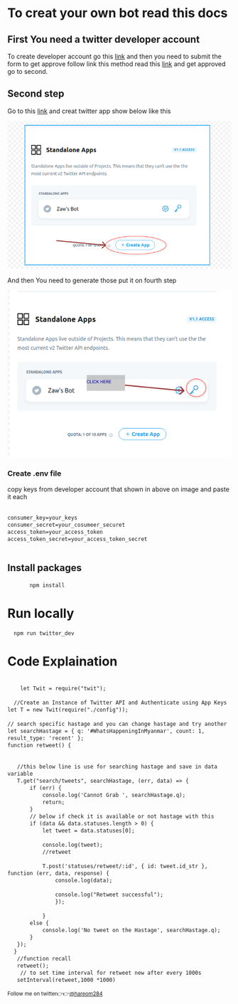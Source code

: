 # To creat your own bot read this docs

## First You need a twitter developer account

To create developer account go this [link](https://developer.twitter.com/en/) and then you need to submit the form to get approve follow link this method read this [link](https://www.wppocket.com/apply-for-a-twitter-developer-account/) and get approved go to second.

## Second step

Go to this [link](https://developer.twitter.com/en/portal/projects-and-apps) and creat twitter app show below like this

![See the Image](1.png)

And then You need to generate those put it on fourth step

![Image](2.png)

### Create .env file

<p> copy  keys from developer account that shown in above on image and paste it each </p>

```

consumer_key=your_keys
consumer_secret=your_cosumeer_securet
access_token=your_access_token
access_token_secret=your_access_token_secret


```

## Install packages

```
       npm install

```

# Run locally

```
  npm run twitter_dev

```

# Code Explaination

```

    let Twit = require("twit");

  //Create an Instance of Twitter API and Authenticate using App Keys
let T = new Twit(require("./config"));

// search specific hastage and you can change hastage and try another
let searchHastage = { q: '#WhatsHappeningInMyanmar', count: 1, result_type: 'recent' };
function retweet() {


   //this below line is use for searching hastage and save in data variable
   T.get("search/tweets", searchHastage, (err, data) => {
       if (err) {
           console.log('Cannot Grab ', searchHastage.q);
           return;
       }
       // below if check it is available or not hastage with this
       if (data && data.statuses.length > 0) {
           let tweet = data.statuses[0];

           console.log(tweet);
           //retweet

           T.post('statuses/retweet/:id', { id: tweet.id_str }, function (err, data, response) {
               console.log(data);

               console.log("Retweet successful");
               });

           }
       else {
           console.log('No tweet on the Hastage', searchHastage.q);
       }
   });
  }
   //function recall
   retweet();
    // to set time interval for retweet new after every 1000s
   setInterval(retweet,1000 *1000)

```

<small>Follow me on twitter👉👉<a href="https://twitter.com/hareom284">@hareom284</a></small>
